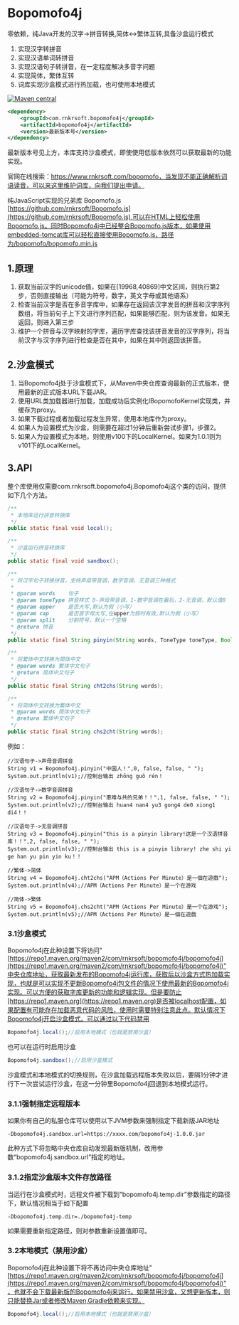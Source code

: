 # Bopomofo4j
零依赖，纯Java开发的汉字->拼音转换,简体<->繁体互转,具备沙盒运行模式
1. 实现汉字转拼音
2. 实现汉语单词转拼音
3. 实现汉语句子转拼音，在一定程度解决多音字问题
4. 实现简体，繁体互转
5. 词库实现沙盒模式进行热加载，也可使用本地模式

[![Maven central](https://maven-badges.herokuapp.com/maven-central/com.rnkrsoft.bopomofo4j/bopomofo4j/badge.svg)](http://search.maven.org/#search|ga|1|g%3A%22com.rnkrsoft.bopomofo4j%22%20AND%20a%3A%22bopomofo4j%22)

```xml
<dependency>
    <groupId>com.rnkrsoft.bopomofo4j</groupId>
    <artifactId>bopomofo4j</artifactId>
    <version>最新版本号</version>
</dependency>
```
最新版本号见上方，本库支持沙盒模式，即使使用低版本依然可以获取最新的功能实现。

官网在线搜索：https://www.rnkrsoft.com/bopomofo，当发现不能正确解析词语读音，可以来这里维护词库，向我们提出申请。

纯JavaScript实现的兄弟库 Bopomofo.js [https://github.com/rnkrsoft/Bopomofo.js](https://github.com/rnkrsoft/Bopomofo.js),可以在HTML上轻松使用Bopomofo.js。同时Bopomofo4j中已经整合Bopomofo.js版本，如果使用embedded-tomcat库可以轻松直接使用Bopomofo.js，路径为/bopomofo/bopomofo.min.js
## 1.原理
1. 获取当前汉字的unicode值，如果在[19968,40869]中文区间，则执行第2步，否则直接输出（可能为符号，数字，英文字母或其他语系）
2. 检查当前汉字是否在多音字库中，如果存在返回该汉字发音的拼音和汉字序列数组，将当前句子上下文进行序列匹配，如果能够匹配，则为该发音。如果无返回，则进入第三步
3. 维护一个拼音与汉字映射的字库，遍历字库查找该拼音发音的汉字序列，将当前汉字与汉字序列进行检查是否在其中，如果在其中则返回该拼音。

## 2.沙盒模式
1. 当Bopomofo4j处于沙盒模式下，从Maven中央仓库查询最新的正式版本，使用最新的正式版本URL下载JAR。
2. 使用URL类加载器进行加载，加载成功后实例化IBopomofoKernel实现类，并缓存为proxy。
3. 如果下载过程或者加载过程发生异常，使用本地库作为proxy。
4. 如果人为设置模式为沙盒，则需要在超过1分钟后重新尝试步骤1，步骤2。
5. 如果人为设置模式为本地，则使用v100下的LocalKernel。如果为1.0.1则为v101下的LocalKernel。
## 3.API
整个库使用仅需要com.rnkrsoft.bopomofo4j.Bopomofo4j这个类的访问，提供如下几个方法。
```java
/**
 * 本地库运行拼音转换库
 */
public static final void local();

/**
 * 沙盒运行拼音转换库
 */
public static final void sandbox();

/**
 * 将汉字句子转换拼音，支持声母带音调，数字音调，无音调三种格式
 *
 * @param words    句子
 * @param toneType 拼音样式 0-声母带音调，1-数字音调在最后，2-无音调，默认值0
 * @param upper    是否大写,默认为假（小写）
 * @param cap      是否首字母大写,在upper为假时有效,默认为假（小写）
 * @param split    分割符号，默认一个空格
 * @return 拼音
 */
public static final String pinyin(String words, ToneType toneType, Boolean upper, Boolean cap, String split);

/**
 * 将繁体中文转换为简体中文
 * @param words 繁体中文句子
 * @return 简体中文句子
 */
public static final String cht2chs(String words);

/**
 * 将简体中文转换为繁体中文
 * @param words 简体中文句子
 * @return 繁体中文句子
 */
public static final String chs2cht(String words);
```



例如：

```
//汉语句子->声母音调拼音
String v1 = Bopomofo4j.pinyin("中国人！",0, false, false, " ");
System.out.println(v1);//控制台输出 zhōng guǒ rén！

//汉语句子->数字音调拼音
String v2 = Bopomofo4j.pinyin("患难与共的兄弟！！",1, false, false, " ");
System.out.println(v2);//控制台输出 huan4 nan4 yu3 gong4 de0 xiong1 di4！！

//汉语句子->无音调拼音
String v3 = Bopomofo4j.pinyin("this is a pinyin library!这是一个汉语拼音库！！",2, false, false, " ");
System.out.println(v3);//控制台输出 this is a pinyin library! zhe shi yi ge han yu pin yin ku！！

//繁体->简体
String v4 = Bopomofo4j.cht2chs("APM（Actions Per Minute）是一個在遊戲");
System.out.println(v4);//APM（Actions Per Minute）是一个在游戏

//简体->繁体
String v5 = Bopomofo4j.chs2cht("APM（Actions Per Minute）是一个在游戏");
System.out.println(v5);//APM（Actions Per Minute）是一個在遊戲
```

### 3.1沙盒模式
Bopomofo4j在此种设置下将访问"[https://repo1.maven.org/maven2/com/rnkrsoft/bopomofo4j/bopomofo4j](https://repo1.maven.org/maven2/com/rnkrsoft/bopomofo4j/bopomofo4j)"中央仓库地址，获取最新发布的Bopomofo4j运行库，获取后以沙盒方式热加载实现，也就是可以实现不更新Bopomofo4j包文件的情况下使用最新的Bopomofo4j实现。可以方便的获取字库更新的功能和逻辑实现。但是要防止[https://repo1.maven.org](https://repo1.maven.org)是否被localhost配置，如果配置有可能存在加载恶意代码的风险，使用时需要特别注意此点。默认情况下Bopomofo4j开启沙盒模式。可以通过以下代码禁用
```Java
Bopomofo4j.local();//启用本地模式（也就是禁用沙盒）
```

也可以在运行时启用沙盒
```Java
Bopomofo4j.sandbox();//启用沙盒模式
```

沙盒模式和本地模式的切换规则，在沙盒加载远程版本失败以后，要隔1分钟才进行下一次尝试运行沙盒，在这一分钟里Bopomofo4j回退到本地模式运行。

### 3.1.1强制指定远程版本

如果你有自己的私服仓库可以使用以下JVM参数来强制指定下载新版JAR地址

```
-Dbopomofo4j.sandbox.url=https://xxxx.com/bopomofo4j-1.0.0.jar
```

此种方式下将忽略中央仓库自动发现最新版机制，改用参数“bopomofo4j.sandbox.url”指定的地址。

### 3.1.2指定沙盒版本文件存放路径

当运行在沙盒模式时，远程文件被下载到“bopomofo4j.temp.dir”参数指定的路径下，默认情况相当于如下配置

```
-Dbopomofo4j.temp.dir=./bopomofo4j-temp
```

如果需要重新指定路径，则对参数重新设置值即可。

### 3.2本地模式（禁用沙盒）
Bopomofo4j在此种设置下将不再访问中央仓库地址"[https://repo1.maven.org/maven2/com/rnkrsoft/bopomofo4j/bopomofo4j](https://repo1.maven.org/maven2/com/rnkrsoft/bopomofo4j/bopomofo4j)"，也就不会下载最新版的Bopomofo4j来运行。如果禁用沙盒，又想更新版本，则只能替换Jar或者修改Maven,Gradle依赖来实现。
```Java
Bopomofo4j.local();//启用本地模式（也就是禁用沙盒）
```

